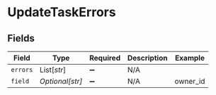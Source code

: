 # UpdateTaskErrors


## Fields

| Field              | Type               | Required           | Description        | Example            |
| ------------------ | ------------------ | ------------------ | ------------------ | ------------------ |
| `errors`           | List[*str*]        | :heavy_minus_sign: | N/A                |                    |
| `field`            | *Optional[str]*    | :heavy_minus_sign: | N/A                | owner_id           |